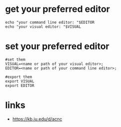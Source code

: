# get your preferred editor

```
echo "your command line editor: "$EDITOR
echo "your visual editor: "$VISUAL
```

# set your preferred editor

```
#set them
VISUAL=<name or path of your visual editor>;
EDITOR=<name or path of your command line editor>;

#export them
export VISUAL
export EDITOR
```

# links

* https://kb.iu.edu/d/acnc
